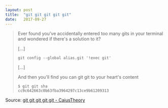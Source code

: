 ```yaml
---
layout: post
title:  "git git git git git"
date:   2017-09-27
---
```


> Ever found you've accidentally entered too many gits in your terminal and wondered if there's a solution to it?
>
> [...]
>
>     git config --global alias.git '!exec git'
>
> [...]
>
> And then you'll find you can git git to your heart's content
>
>     $ git git sha
>     cc9c642663c0b63fba3964297c13ce9b61209313

Source: [git git git git git - CaiusTheory](http://caiustheory.com/git-git-git-git-git/)
